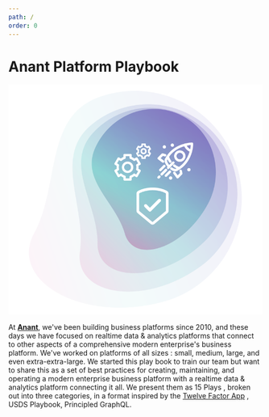 ```yaml
---
path: /
order: 0
---
```


# Anant Platform Playbook

<div class="float">
  <img src="../images/overview.png" alt="Anant Corporation logo">
</div>




At [**Anant**](https://anant.us "Anant"), we've been building business platforms since 2010, and these days we have focused on realtime data & analytics platforms that connect to other aspects of a comprehensive modern enterprise's business platform. We've worked on platforms of all sizes : small, medium, large, and even extra-extra-large. We started this play book to train our team but want to share this as a set of best practices for creating, maintaining, and operating a modern enterprise business platform with a realtime data & analytics platform connecting it all. We present them as 15 Plays , broken out into three categories, in a format inspired by the [Twelve Factor App](https://12factor.net) , USDS Playbook, Principled GraphQL.
